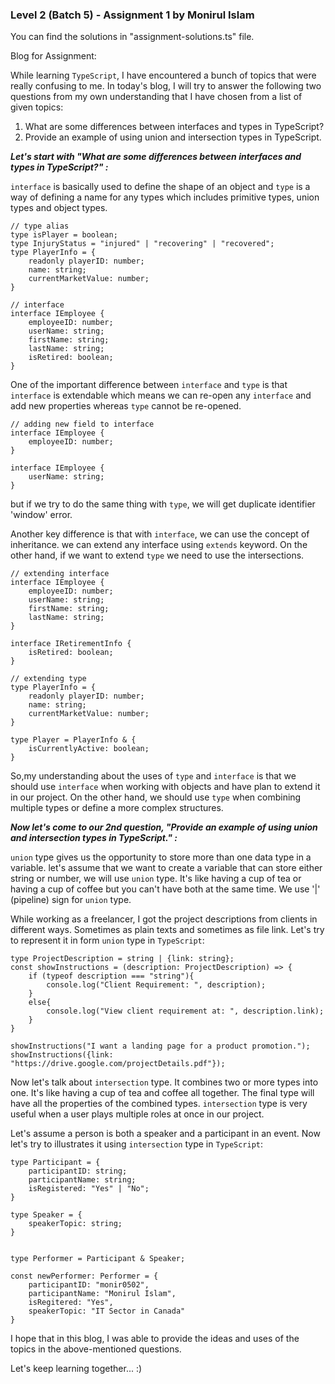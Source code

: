 ### Level 2 (Batch 5) - Assignment 1 by Monirul Islam

You can find the solutions in "assignment-solutions.ts" file.

Blog for Assignment:

While learning `TypeScript`, I have encountered a bunch of topics that were really confusing to me. In today's blog, I will try to answer the following two questions from my own understanding that I have chosen from a list of given topics:

1. What are some differences between interfaces and types in TypeScript?
2. Provide an example of using union and intersection types in TypeScript.

_**Let's start with "What are some differences between interfaces and types in TypeScript?" :**_

`interface` is basically used to define the shape of an object and `type` is a way of defining a name for any types which includes primitive types, union types and object types.

```
// type alias
type isPlayer = boolean;
type InjuryStatus = "injured" | "recovering" | "recovered";
type PlayerInfo = {
	readonly playerID: number;
	name: string;
	currentMarketValue: number;
}

// interface
interface IEmployee {
	employeeID: number;
	userName: string;
	firstName: string;
	lastName: string;
	isRetired: boolean;
}
```

One of the important difference between `interface` and `type` is that `interface` is extendable which means we can re-open any `interface` and add new properties whereas `type` cannot be re-opened.

```
// adding new field to interface
interface IEmployee {
	employeeID: number;
}

interface IEmployee {
	userName: string;
}
```

but if we try to do the same thing with `type`, we will get duplicate identifier 'window' error.

Another key difference is that with `interface`, we can use the concept of inheritance. we can extend any interface using `extends` keyword. On the other hand, if we want to extend `type` we need to use the intersections.

```
// extending interface
interface IEmployee {
	employeeID: number;
	userName: string;
	firstName: string;
	lastName: string;
}

interface IRetirementInfo {
	isRetired: boolean;
}

// extending type
type PlayerInfo = {
	readonly playerID: number;
	name: string;
	currentMarketValue: number;
}

type Player = PlayerInfo & {
	isCurrentlyActive: boolean;
}
```

So,my understanding about the uses of `type` and `interface` is that we should use `interface` when working with objects and have plan to extend it in our project. On the other hand, we should use `type` when combining multiple types or define a more complex structures.

_**Now let's come to our 2nd question, "Provide an example of using union and intersection types in TypeScript." :**_

`union` type gives us the opportunity to store more than one data type in a variable. let's assume that we want to create a variable that can store either string or number, we will use `union` type. It's like having a cup of tea or having a cup of coffee but you can't have both at the same time. We use '|' (pipeline) sign for `union` type.

While working as a freelancer, I got the project descriptions from clients in different ways. Sometimes as plain texts and sometimes as file link. Let's try to represent it in form `union` type in `TypeScript`:

```
type ProjectDescription = string | {link: string};
const showInstructions = (description: ProjectDescription) => {
	if (typeof description === "string"){
		console.log("Client Requirement: ", description);
	}
	else{
		console.log("View client requirement at: ", description.link);
	}
}

showInstructions("I want a landing page for a product promotion.");
showInstructions({link: "https://drive.google.com/projectDetails.pdf"});
```

Now let's talk about `intersection` type. It combines two or more types into one. It's like having a cup of tea and coffee all together. The final type will have all the properties of the combined types. `intersection` type is very useful when a user plays multiple roles at once in our project.

Let's assume a person is both a speaker and a participant in an event. Now let's try to illustrates it using `intersection` type in `TypeScript`:

```
type Participant = {
	participantID: string;
	participantName: string;
	isRegistered: "Yes" | "No";
}

type Speaker = {
	speakerTopic: string;
}


type Performer = Participant & Speaker;

const newPerformer: Performer = {
	participantID: "monir0502",
	participantName: "Monirul Islam",
	isRegitered: "Yes",
	speakerTopic: "IT Sector in Canada"
}
```

I hope that in this blog, I was able to provide the ideas and uses of the topics in the above-mentioned questions.

Let's keep learning together... :)
